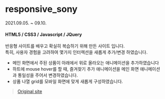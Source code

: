 # responsive_sony 
2021.09.05. ~ 09.10.  
#### HTML5 / CSS3 / Javascript / JQuery  
반응형 사이트를 배우고 확실히 복습하기 위해 만든 사이트 입니다.  
특히, 사용자 경험을 고려하여 몇가지 인터렉션을 새롭게 추가/변경 하였습니다.  
- 메인 화면에서 주된 상품이 아래에서 위로 올라오는 애니메이션을 추가하였습니다  
- 하트에 mouse hover를 할 때, 즐겨찾기 추가 애니메이션을 메인 화면 애니메이션과 통일성을 주어서 변경하였습니다.  
- 상품 나열 grid를 모바일 화면에 맞게 새롭게 구성하였습니다.  
> [Original site](https://www.sony.co.kr/)
